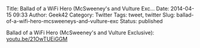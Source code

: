 Title: Ballad of a WiFi Hero (McSweeney's and Vulture Exc...
Date: 2014-04-15 09:33
Author: Geek42
Category: Twitter
Tags: tweet, twitter
Slug: ballad-of-a-wifi-hero-mcsweeneys-and-vulture-exc
Status: published

Ballad of a WiFi Hero (McSweeney's and Vulture Exclusive):
[youtu.be/21OwTUEiGGM](http://youtu.be/21OwTUEiGGM)

